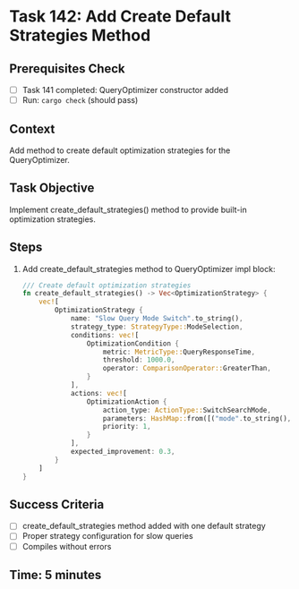 # Task 142: Add Create Default Strategies Method

## Prerequisites Check
- [ ] Task 141 completed: QueryOptimizer constructor added
- [ ] Run: `cargo check` (should pass)

## Context
Add method to create default optimization strategies for the QueryOptimizer.

## Task Objective
Implement create_default_strategies() method to provide built-in optimization strategies.

## Steps
1. Add create_default_strategies method to QueryOptimizer impl block:
   ```rust
   /// Create default optimization strategies
   fn create_default_strategies() -> Vec<OptimizationStrategy> {
       vec![
           OptimizationStrategy {
               name: "Slow Query Mode Switch".to_string(),
               strategy_type: StrategyType::ModeSelection,
               conditions: vec![
                   OptimizationCondition {
                       metric: MetricType::QueryResponseTime,
                       threshold: 1000.0,
                       operator: ComparisonOperator::GreaterThan,
                   }
               ],
               actions: vec![
                   OptimizationAction {
                       action_type: ActionType::SwitchSearchMode,
                       parameters: HashMap::from([("mode".to_string(), "vector".to_string())]),
                       priority: 1,
                   }
               ],
               expected_improvement: 0.3,
           }
       ]
   }
   ```

## Success Criteria
- [ ] create_default_strategies method added with one default strategy
- [ ] Proper strategy configuration for slow queries
- [ ] Compiles without errors

## Time: 5 minutes